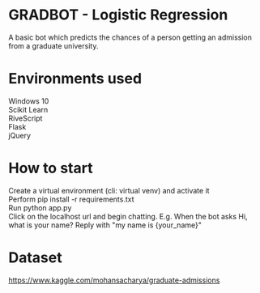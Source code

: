 # GRADBOT - Logistic Regression
A basic bot which predicts the chances of a person getting an admission from a graduate university.

# Environments used
Windows 10<br>
Scikit Learn<br>
RiveScript<br>
Flask<br>
jQuery

# How to start
Create a virtual environment (cli: virtual venv) and activate it<br>
Perform pip install -r requirements.txt<br>
Run python app.py<br>
Click on the localhost url and begin chatting. E.g. When the bot asks Hi, what is your name? Reply with "my name is {your_name}"<br>

# Dataset
https://www.kaggle.com/mohansacharya/graduate-admissions
